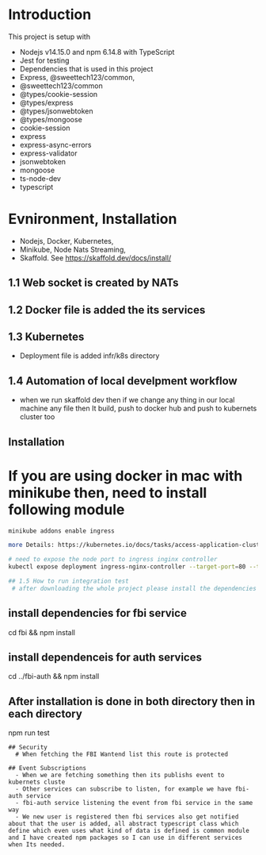 
# Introduction

This project is setup with 
  -  Nodejs v14.15.0 and npm 6.14.8 with TypeScript
  -  Jest for testing 
  -  Dependencies that is used in this project
  -  Express, @sweettech123/common, 
  -  @sweettech123/common
  -  @types/cookie-session
  -  @types/express
  -  @types/jsonwebtoken
  -  @types/mongoose
  -  cookie-session
  -  express
  -  express-async-errors
  -  express-validator
  -  jsonwebtoken
  -  mongoose
  -  ts-node-dev
  -  typescript

# Evnironment, Installation
  - Nodejs, Docker, Kubernetes, 
  - Minikube, Node Nats Streaming, 
  - Skaffold. See https://skaffold.dev/docs/install/
 
## 1.1 Web socket is created by NATs
## 1.2 Docker file is added the its services
## 1.3 Kubernetes 
  - Deployment file is added  infr/k8s directory
## 1.4 Automation of local develpment workflow 
  - when we run skaffold dev then if we change any thing in our local machine any file then It build, push to docker hub and push to kubernets cluster too

## Installation
 # If you are using docker in mac with minikube then, need to install following module 
 ``` bash 
 minikube addons enable ingress

 more Details: https://kubernetes.io/docs/tasks/access-application-cluster/ingress-minikube/

 # need to expose the node port to ingress inginx controller 
 kubectl expose deployment ingress-nginx-controller --target-port=80 --type=NodePort -n kube-system

## 1.5 How to run integration test 
  # after downloading the whole project please install the dependencies 
  ```
  ## install dependencies for fbi service
  cd fbi && npm install 

  ## install dependenceis for auth services
  cd ../fbi-auth && npm install 

  ## After installation is done in both directory then in each directory
  npm run test 
  ```
  ## Security  
    # When fetching the FBI Wantend list this route is protected
  
  ## Event Subscriptions
    - When we are fetching something then its publishs event to kubernets cluste 
    - Other services can subscribe to listen, for example we have fbi-auth service
    - fbi-auth service listening the event from fbi service in the same way 
    - We new user is registered then fbi services also get notified about that the user is added, all abstract typescript class which define which even uses what kind of data is defined is common module and I have created npm packages so I can use in different services when Its needed.

